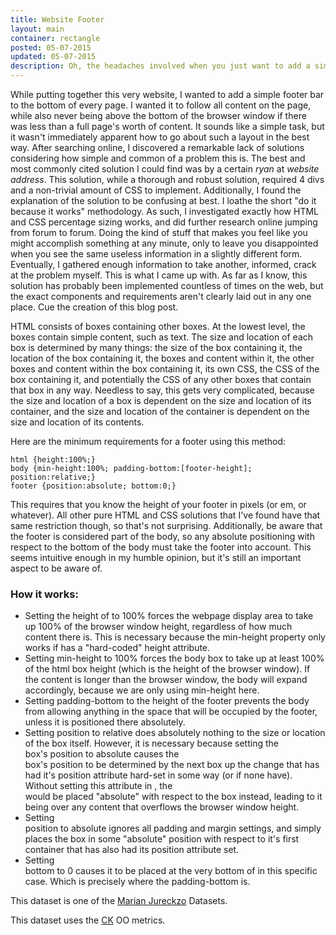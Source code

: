 ```yaml
---
title: Website Footer
layout: main
container: rectangle
posted: 05-07-2015
updated: 05-07-2015
description: Oh, the headaches involved when you just want to add a simple footer to a website.
---
```


While putting together this very website, I wanted to add a simple footer bar to the bottom of every page. I wanted it to follow all content on the page, while also never being above the bottom of the browser window if there was less than a full page's worth of content. It sounds like a simple task, but it wasn't immediately apparent how to go about such a layout in the best way.
After searching online, I discovered a remarkable lack of solutions considering how simple and common of a problem this is. The best and most commonly cited solution I could find was by a certain *ryan* at *website address*. This solution, while a thorough and robust solution, required 4 divs and a non-trivial amount of CSS to implement. Additionally, I found the explanation of the solution to be confusing at best.
I loathe the short "do it because it works" methodology. As such, I investigated exactly how HTML and CSS percentage sizing works, and did further research online jumping from forum to forum. Doing the kind of stuff that makes you feel like you might accomplish something at any minute, only to leave you disappointed when you see the same useless information in a slightly different form.
Eventually, I gathered enough information to take another, informed, crack at the problem myself. This is what I came up with. As far as I know, this solution has probably been implemented countless of times on the web, but the exact components and requirements aren't clearly laid out in any one place. Cue the creation of this blog post.

HTML consists of boxes containing other boxes. At the lowest level, the boxes contain simple content, such as text. The size and location of each box is determined by many things: the size of the box containing it, the location of the box containing it, the boxes and content within it, the other boxes and content within the box containing it, its own CSS, the CSS of the box containing it, and potentially the CSS of any other boxes that contain that box in any way. Needless to say, this gets very complicated, because the size and location of a box is dependent on the size and location of its container, and the size and location of the container is dependent on the size and location of its contents.

Here are the minimum requirements for a footer using this method:
```
html {height:100%;}
body {min-height:100%; padding-bottom:[footer-height]; position:relative;}
footer {position:absolute; bottom:0;}
```

This requires that you know the height of your footer in pixels (or em, or whatever). All other pure HTML and CSS solutions that I've found have that same restriction though, so that's not surprising.
Additionally, be aware that the footer is considered part of the body, so any absolute positioning with respect to the bottom of the body must take the footer into account. This seems intuitive enough in my humble opinion, but it's still an important aspect to be aware of.

### How it works:
  * Setting the height of <html> to 100% forces the webpage display area to take up 100% of the browser window height, regardless of how much content there is. This is necessary because the min-height property only works if <html> has a "hard-coded" height attribute.
  * Setting <body> min-height to 100% forces the body box to take up at least 100% of the html box height (which is the height of the browser window). If the content is longer than the browser window, the body will expand accordingly, because we are only using min-height here.
  * Setting <body> padding-bottom to the height of the footer prevents the body from allowing anything in the space that will be occupied by the footer, unless it is positioned there absolutely.
  * Setting <body> position to relative does absolutely nothing to the size or location of the <body> box itself. However, it is necessary because setting the <footer> box's position to absolute causes the <footer> box's position to be determined by the next box up the change that has had it's position attribute hard-set in some way (or <html> if none have). Without setting this attribute in <body>, the <footer> would be placed "absolute" with respect to the <html> box instead, leading to it being over any content that overflows the browser window height.
  * Setting <footer> position to absolute ignores all padding and margin settings, and simply places the box in some "absolute" position with respect to it's first container that has also had its position attribute set.
  * Setting <footer> bottom to 0 causes it to be placed at the very bottom of <body> in this specific case. Which is precisely where the padding-bottom is.

This dataset is one of the [Marian Jureckzo](/repo/people/data-donors/promise3.html) Datasets.

This dataset uses the [CK](/repo/defect/ck) OO metrics.
